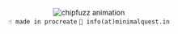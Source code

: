 <p align="center">
<img src="https://res.cloudinary.com/mighil/image/upload/v1635698763/chipfuzz_vqamq3.gif" alt="chipfuzz animation">
<br>
<code>☝️ made in procreate</code> <code>📧 info(at)minimalquest.in</code>
</p>
<!--
**migftw/migftw** is a ✨ _special_ ✨ repository because its `README.md` (this file) appears on your GitHub profile.

Here are some ideas to get you started:

- 🔭 I’m currently working on ...
- 🌱 I’m currently learning ...
- 👯 I’m looking to collaborate on ...
- 🤔 I’m looking for help with ...
- 💬 Ask me about ...
- 📫 How to reach me: ...
- 😄 Pronouns: ...
- ⚡ Fun fact: ...
-->
